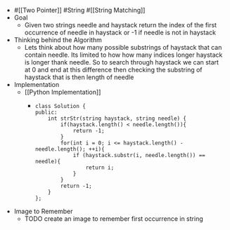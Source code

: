 - #[[Two Pointer]] #String #[[String Matching]]
- Goal
	- Given two strings needle and haystack return the index of the first occurrence of needle in haystack or -1 if needle is not in haystack
- Thinking behind the Algorithm
	- Lets think about how many possible substrings of haystack that can contain needle. Its limited to how how many indices longer haystack is longer thank needle. So to search through haystack we can start at 0 and end at this difference then checking the substring of haystack that is then length of needle
- Implementation
	- [[Python Implementation]]
		- ```
		  class Solution {
		  public:
		      int strStr(string haystack, string needle) {
		          if(haystack.length() < needle.length()){
		              return -1;
		          }
		          for(int i = 0; i <= haystack.length() - needle.length(); ++i){
		              if (haystack.substr(i, needle.length()) == needle){
		                  return i;
		              }
		          }
		          return -1;
		      }
		  };
		  ```
- Image to Remember
	- TODO create an image to remember first occurrence in string